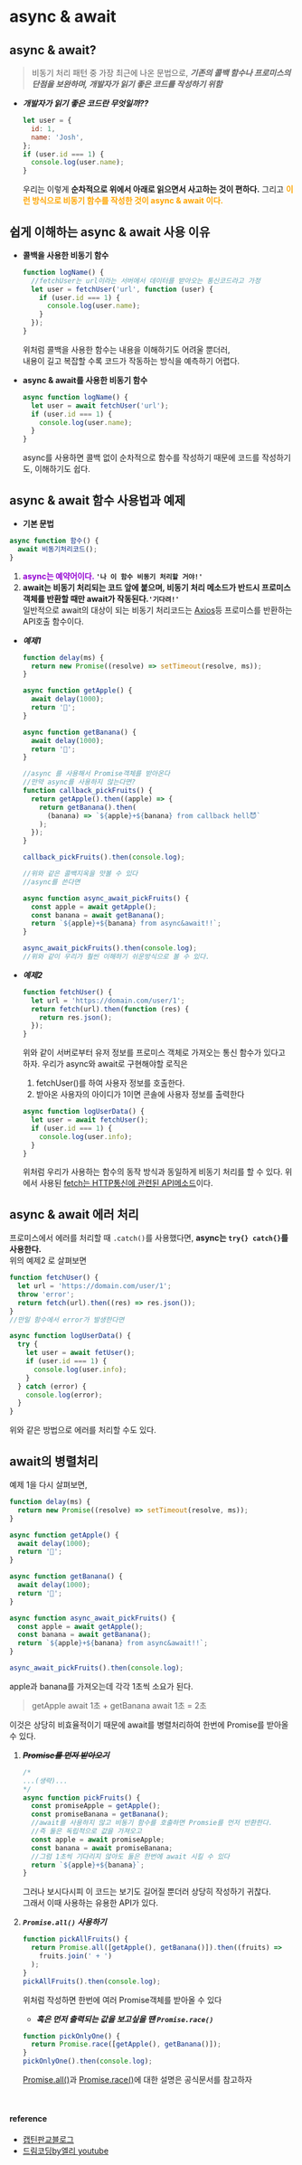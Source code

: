 # async & await

## async & await?

> 비동기 처리 패턴 중 가장 최근에 나온 문법으로,
> **_기존의 콜백 함수나 프로미스의 단점을 보완하며, 개발자가 읽기 좋은 코드를 작성하기 위함_**

- **_개발자가 읽기 좋은 코드란 무엇일까??_**
  ```jsx
  let user = {
    id: 1,
    name: 'Josh',
  };
  if (user.id === 1) {
    console.log(user.name);
  }
  ```
  우리는 이렇게 **순차적으로 위에서 아래로 읽으면서 사고하는 것이 편하다.**
  그리고 **<span style="color: orange">이런 방식으로 비동기 함수를 작성한 것이 async & await 이다.</span>**

## 쉽게 이해하는 async & await 사용 이유

- **콜백을 사용한 비동기 함수**

  ```jsx
  function logName() {
    //fetchUser는 url이라는 서버에서 데이터를 받아오는 통신코드라고 가정
    let user = fetchUser('url', function (user) {
      if (user.id === 1) {
        console.log(user.name);
      }
    });
  }
  ```

  위처럼 콜백을 사용한 함수는 내용을 이해하기도 어려울 뿐더러, <br>내용이 길고 복잡할 수록 코드가 작동하는 방식을 예측하기 어렵다.
  <br>

- **async & await를 사용한 비동기 함수**

  ```jsx
  async function logName() {
    let user = await fetchUser('url');
    if (user.id === 1) {
      console.log(user.name);
    }
  }
  ```

  async를 사용하면 콜백 없이 순차적으로 함수를 작성하기 때문에 코드를 작성하기도, 이해하기도 쉽다.

## async & await 함수 사용법과 예제

- **기본 문법**

```jsx
async function 함수() {
  await 비동기처리코드();
}
```

1. **<span style='color: darkviolet'>async는 예약어이다.</span> `'나 이 함수 비동기 처리할 거야!'`**
2. **await는 비동기 처리되는 코드 앞에 붙으며, 비동기 처리 메소드가 반드시 프로미스 객체를 반환할 때만 await가 작동된다.`'기다려!'`**
   <br>일반적으로 await의 대상이 되는 비동기 처리코드는 [Axios](https://github.com/axios/axios)등 프로미스를 반환하는 API호출 함수이다.

- **_예제1_**

  ```jsx
  function delay(ms) {
    return new Promise((resolve) => setTimeout(resolve, ms));
  }

  async function getApple() {
    await delay(1000);
    return '🍎';
  }

  async function getBanana() {
    await delay(1000);
    return '🍌';
  }

  //async 를 사용해서 Promise객체를 받아온다
  //만약 async를 사용하지 않는다면?
  function callback_pickFruits() {
    return getApple().then((apple) => {
      return getBanana().then(
        (banana) => `${apple}+${banana} from callback hell😈`
      );
    });
  }

  callback_pickFruits().then(console.log);

  //위와 같은 콜백지옥을 맛볼 수 있다
  //async를 쓴다면

  async function async_await_pickFruits() {
    const apple = await getApple();
    const banana = await getBanana();
    return `${apple}+${banana} from async&await!!`;
  }

  async_await_pickFruits().then(console.log);
  //위와 같이 우리가 훨씬 이해하기 쉬운방식으로 볼 수 있다.
  ```

- **_예제2_**

  ```jsx
  function fetchUser() {
    let url = 'https://domain.com/user/1';
    return fetch(url).then(function (res) {
      return res.json();
    });
  }
  ```

  위와 같이 서버로부터 유저 정보를 프로미스 객체로 가져오는 통신 함수가 있다고 하자.
  우리가 async와 await로 구현해야할 로직은

  1. fetchUser()를 하여 사용자 정보를 호출한다.
  2. 받아온 사용자의 아이디가 1이면 콘솔에 사용자 정보를 출력한다

  ```jsx
  async function logUserData() {
    let user = await fetchUser();
    if (user.id === 1) {
      console.log(user.info);
    }
  }
  ```

  위처럼 우리가 사용하는 함수의 동작 방식과 동일하게 비동기 처리를 할 수 있다.
  위에서 사용된 [fetch는 HTTP통신에 관련된 API메소드](브라우저/AJAX/README.nd)이다.

## async & await 에러 처리

프로미스에서 에러를 처리할 때 `.catch()`를 사용했다면, **async는 `try{} catch{}`를 사용한다.**  
위의 예제2 로 살펴보면

```jsx
function fetchUser() {
  let url = 'https://domain.com/user/1';
  throw 'error';
  return fetch(url).then((res) => res.json());
}
//만일 함수에서 error가 발생한다면

async function logUserData() {
  try {
    let user = await fetUser();
    if (user.id === 1) {
      console.log(user.info);
    }
  } catch (error) {
    console.log(error);
  }
}
```

위와 같은 방법으로 에러를 처리할 수도 있다.

## await의 병렬처리

예제 1을 다시 살펴보면,

```jsx
function delay(ms) {
  return new Promise((resolve) => setTimeout(resolve, ms));
}

async function getApple() {
  await delay(1000);
  return '🍎';
}

async function getBanana() {
  await delay(1000);
  return '🍌';
}

async function async_await_pickFruits() {
  const apple = await getApple();
  const banana = await getBanana();
  return `${apple}+${banana} from async&await!!`;
}

async_await_pickFruits().then(console.log);
```

apple과 banana를 가져오는데 각각 1초씩 소요가 된다.

> getApple await 1초 + getBanana await 1초 = 2초

이것은 상당히 비효율적이기 때문에 await를 병렬처리하여 한번에 Promise를 받아올 수 있다.

1. ~~**_Promise를 먼저 받아오기_**~~

   ```jsx
   /*
   ...(생략)...
   */
   async function pickFruits() {
     const promiseApple = getApple();
     const promiseBanana = getBanana();
     //await를 사용하지 않고 비동기 함수를 호출하면 Promsie를 먼저 반환한다.
     //즉 둘은 독립적으로 값을 가져오고
     const apple = await promiseApple;
     const banana = await promiseBanana;
     //그럼 1초씩 기다리지 않아도 둘은 한번에 await 시킬 수 있다
     return `${apple}+${banana}`;
   }
   ```

   그러나 보시다시피 이 코드는 보기도 길어질 뿐더러 상당히 작성하기 귀찮다.  
   그래서 이때 사용하는 유용한 API가 있다.

2. **_`Promise.all()` 사용하기_**

   ```jsx
   function pickAllFruits() {
     return Promise.all([getApple(), getBanana()]).then((fruits) =>
       fruits.join(' + ')
     );
   }
   pickAllFruits().then(console.log);
   ```

   위처럼 작성하면 한번에 여러 Promise객체를 받아올 수 있다

   - **_혹은 먼저 출력되는 값을 보고싶을 땐 `Promise.race()`_**

   ```jsx
   function pickOnlyOne() {
     return Promise.race([getApple(), getBanana()]);
   }
   pickOnlyOne().then(console.log);
   ```

   [Promise.all()](https://developer.mozilla.org/ko/docs/Web/JavaScript/Reference/Global_Objects/Promise/all)과 [Promise.race()](https://developer.mozilla.org/ko/docs/Web/JavaScript/Reference/Global_Objects/Promise/race)에 대한 설명은 공식문서를 참고하자

<br>

#### reference

- [캡틴판교블로그](https://joshua1988.github.io/web-development/javascript/js-async-await/)
- [드림코딩by엘리 youtube](https://youtu.be/aoQSOZfz3vQ)
